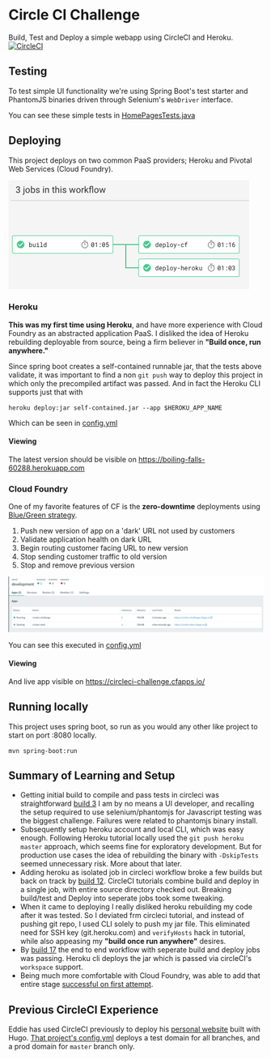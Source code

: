 # Circle CI Challenge

Build, Test and Deploy a simple webapp using CircleCI and Heroku.
[![CircleCI](https://circleci.com/gh/eddiewebb/circleci-challenge.svg?style=svg)](https://circleci.com/gh/eddiewebb/circleci-challenge)


##  Testing
To test simple UI functionality we're using Spring Boot's test starter and PhantomJS binaries driven through Selenium's `WebDriver` interface.

You can see these simple tests in [HomePagesTests.java](src/test/java/com/edwardawebb/circleci/demo/HomePageTests.java)

## Deploying

This project deploys on two common PaaS providers; Heroku and Pivotal Web Services (Cloud Foundry).

![CircleCI Wofrkflow with multiple parallel deployments](src/main/resources/static/images/workflow.png)

### Heroku
**This was my first time using Heroku**, and have more experience with Cloud Foundry as an abstracted application PaaS.
I disliked the idea of Heroku rebuilding deployable from source, being a firm believer in **"Build once, run anywhere."**

Since spring boot creates a self-contained runnable jar, that the tests above validate, it was important to find a non `git push` way to deploy this project in which only the precompiled artifact was passed.
And in fact the Heroku CLI supports just that with 
```
heroku deploy:jar self-contained.jar --app $HEROKU_APP_NAME
```
Which can be seen in [config.yml](.circleci/config.yml#68) 

#### Viewing

The latest version should be visible on https://boiling-falls-60288.herokuapp.com

### Cloud Foundry
One of my favorite features of CF is the **zero-downtime** deployments using [Blue/Green strategy](https://martinfowler.com/bliki/BlueGreenDeployment.html).

1. Push new version of app on a 'dark' URL not used by customers
1. Validate application health on dark URL
1. Begin routing customer facing URL to new version
1. Stop sending customer traffic to old version
1. Stop and remove previous version


![CloudFoundry panel showing blue and green version on unique routes](src/main/resources/static/images/bluegreen.png)

You can see this executed in [config.yml](.circleci/config.yml#L107) 

#### Viewing
And live app visible on https://circleci-challenge.cfapps.io/




## Running locally

This project uses spring boot, so run as you would any other like project to start on port :8080 locally.

```
mvn spring-boot:run
```


## Summary of Learning and Setup

- Getting initial build to compile and pass tests in circleci was straightforward [build 3](https://circleci.com/gh/eddiewebb/circleci-challenge/3) 
  I am by no means a UI developer, and recalling the setup required to use selenium/phantomjs for Javascript testing was the biggest challenge. 
  Failures were related to phantomjs binary install.
- Subsequently setup heroku account and local CLI, which was easy enough.
  Following Heroku tutorial locally used the `git push heroku master` approach, which seems fine for exploratory development. 
  But for production use cases the idea of rebuilding the binary with `-DskipTests` seemed unnecessary risk. More about that later.
- Adding heroku as isolated job in circleci workflow broke a few builds but back on track by [build 12](https://circleci.com/gh/eddiewebb/circleci-challenge/12).
  CircleCI tutorials combine build and deploy in a single job, with entire source directory checked out.  Breaking build/test and Deploy into seperate jobs took some tweaking.
- When it came to deploying I really disliked heroku rebuilding my code after it was tested. 
  So I deviated frm circleci tutorial, and instead of pushing git repo, I used CLI solely to push my jar file.
  This eliminated need for SSH key (git.heroku.com) and `verifyHosts` hack in tutorial, while also appeasing my **"build once run anywhere"** desires.
- By [build 17](https://circleci.com/workflow-run/231448cf-2486-4a5a-821f-dfe2d623f427) the end to end workflow with seperate build and deploy jobs was passing.
  Heroku cli deploys the jar which is passed via circleCI's `workspace` support. 
- Being much more comfortable with Cloud Foundry, was able to add that entire stage [successful on first attempt](https://circleci.com/workflow-run/9c071ad9-a07d-4b9e-8e86-efb43ea5cbd0). 
  
## Previous CircleCI Experience

Eddie has used CircleCI previously to deploy his [personal website](https://edwardawebb.com) built with Hugo. 
[That project's config.yml](https://github.com/eddiewebb/json-resume/blob/master/.circleci/config.yml) deploys a test domain for all branches, and a prod domain for `master` branch only.


